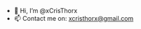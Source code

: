 - 👋 Hi, I’m @xCrisThorx
- 📫 Contact me on: xcristhorx@gmail.com

<!---
xCrisThorx/xCrisThorx is a ✨ special ✨ repository because its `README.md` (this file) appears on your GitHub profile.
You can click the Preview link to take a look at your changes.
--->
